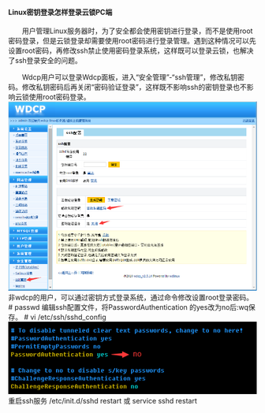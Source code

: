 ####  Linux密钥登录怎样登录云锁PC端

&emsp;&emsp;用户管理Linux服务器时，为了安全都会使用密钥进行登录，而不是使用root密码登录，但是云锁登录却需要使用root密码进行登录管理。遇到这种情况可以先设置root密码，再修改ssh禁止使用密码登录系统，这样既可以登录云锁，也解决了ssh登录安全的问题。

&emsp;&emsp;Wdcp用户可以登录Wdcp面板，进入“安全管理”-“ssh管理”，修改私钥密码。修改私钥密码后再关闭“密码验证登录”，这样既不影响ssh的密钥登录也不影响云锁使用root密码登录。
![](/assets/wdcp密钥.png)
非wdcp的用户，可以通过密钥方式登录系统，通过命令修改设置root登录密码。
    # passwd
编辑ssh配置文件，将PasswordAuthentication 的yes改为no后:wq保存。
    # vi /etc/ssh/sshd_config
![](/assets/ssh密钥.png)
重启ssh服务
    /etc/init.d/sshd restart 或 service sshd restart

